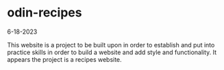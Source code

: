 # odin-recipes

6-18-2023

This website is a project to be built upon in order to establish and put into practice skills in order to build a website and add style and functionality. It appears the project is a recipes website. 
